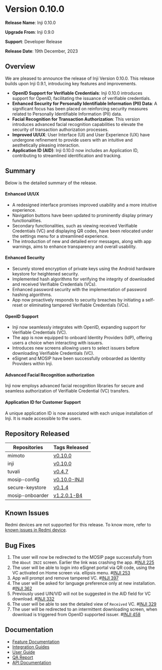 # Version 0.10.0

**Release Name**: Inji 0.10.0

**Upgrade From**: Inji 0.9.0

**Support**: Developer Release

**Release Date**: 19th December, 2023

## Overview

We are pleased to announce the release of Inji Version 0.10.0. This release builds upon Inji 0.9.1, introducing key features and improvements.

* **OpenID Support for Verifiable Credentials**: Inji 0.10.0 introduces support for OpenID, facilitating the issuance of verifiable credentials.
* **Enhanced Security for Personally Identifiable Information (PII) Data**: A significant focus has been placed on reinforcing security measures related to Personally Identifiable Information (PII) data.
* **Facial Recognition for Transaction Authorization**: This version introduces advanced facial recognition capabilities to elevate the security of transaction authorization processes.
* **Improved UI/UX**: User Interface (UI) and User Experience (UX) have undergone refinement to provide users with an intuitive and aesthetically pleasing interaction.
* **Application ID (AID)**: Inji 0.10.0 now includes an Application ID, contributing to streamlined identification and tracking.

## Summary

Below is the detailed summary of the release.

#### Enhanced UI/UX

* A redesigned interface promises improved usability and a more intuitive experience.
* Navigation buttons have been updated to prominently display primary functionalities.
* Secondary functionalities, such as viewing received Verifiable Credentials (VC) and displaying QR codes, have been relocated under the settings menu for a streamlined experience.
* The introduction of new and detailed error messages, along with app warnings, aims to enhance transparency and overall usability.

#### Enhanced Security

* Securely stored encryption of private keys using the Android hardware keystore for heightened security.
* Implemented hash algorithms for verifying the integrity of downloaded and received Verifiable Credentials (VCs).
* Enhanced password security with the implementation of password hashing algorithms.
* App now proactively responds to security breaches by initiating a self-reset or eliminating tampered Verifiable Credentials (VCs).

#### OpenID Support

* Inji now seamlessly integrates with OpenID, expanding support for Verifiable Credentials (VC).
* The app is now equipped to onboard Identity Providers (IdP), offering users a choice when interacting with issuers.
* Introduces new screens allowing users to select issuers before downloading Verifiable Credentials (VC).
* eSignet and MOSIP have been successfully onboarded as Identity Providers within Inji.

#### Advanced Facial Recognition authorization

Inji now employs advanced facial recognition libraries for secure and seamless authorization of Verifiable Credential (VC) transfers.

#### Application ID for Customer Support

A unique application ID is now associated with each unique installation of Inji. It is made accessible to the users.

## Repository Released

| **Repositories** | **Tags Released**                                                         |
| ---------------- | ------------------------------------------------------------------------- |
| mimoto           | [v0.10.0](https://github.com/mosip/mimoto/tree/v0.10.0)                   |
| inji             | [v0.10.0](https://github.com/mosip/inji/tree/v0.10.0)                     |
| tuvali           | [v0.4.7](https://github.com/mosip/tuvali/tree/v0.4.7)                     |
| mosip-config     | [v0.10.0-INJI](https://github.com/mosip/mosip-config/tree/v0.10.0-INJI)   |
| secure-keystore  | [v0.1.4](https://github.com/mosip/secure-keystore/tree/v0.1.4)            |
| mosip-onboarder  | [v1.2.0.1-B4](https://github.com/mosip/mosip-onboarding/tree/v1.2.0.1-B4) |

## Known Issues

Redmi devices are not supported for this release. To know more, refer to [known issues in Redmi device](https://mosip.atlassian.net/issues/?filter=-4\&jql=labels%20%3D%20redmi%20order%20by%20created%20DESC).

## Bug Fixes

1. The user will now be redirected to the MOSIP page successfully from the `About INJI` screen. Earlier the link was crashing the app. #[INJI 225](https://mosip.atlassian.net/browse/INJI-225)
2. The user will be able to login into eSignet portal via QR code, using the VC activated on Home screen via. ellipsis menu. #[INJI 253](https://mosip.atlassian.net/browse/INJI-253)
3. App will prompt and remove tampered VC. #[INJI 397](https://mosip.atlassian.net/browse/INJI-397)
4. The user will be asked for language preference only at new installation. #[INJI 362](https://mosip.atlassian.net/browse/INJI-362)
5. Previously used UIN/VID will not be suggested in the AID field for VC download. #[INJI 332](https://mosip.atlassian.net/browse/INJI-332)
6. The user will be able to see the detailed view of `Received` VC. #[INJI 329](https://mosip.atlassian.net/browse/INJI-329)
7. The user will be redirected to an intermittent downloading screen, when download is triggered from OpenID supported issuer. #[INJI 458](https://mosip.atlassian.net/browse/INJI-458)

## Documentation

* [Feature Documentation](../../overview/features/)
* [Integration Guides](../../integration-guide/)
* [User Guide](../../end-user-guide.md)
* [QA Report](test-report-0.10.0.md)
* [API Documentation](https://github.com/mosip/mimoto/tree/release-0.10.0/docs/postman-collections)
